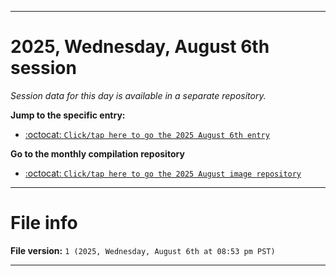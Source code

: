 
***

# 2025, Wednesday, August 6th session

_Session data for this day is available in a separate repository._

**Jump to the specific entry:**

- [:octocat: `Click/tap here to go the 2025 August 6th entry`](https://github.com/seanpm2001/SeansLifeArchive_Images_ModernSmurfsVillage_Y2025_V8/tree/SeansLifeArchive_ModernSmurfsVillage_Y2025_V8_Main-dev/2025/08_August/06/)

**Go to the monthly compilation repository**

- [:octocat: `Click/tap here to go the 2025 August image repository`](https://github.com/seanpm2001/SeansLifeArchive_Images_ModernSmurfsVillage_Y2025_V8/)

***

# File info

**File version:** `1 (2025, Wednesday, August 6th at 08:53 pm PST)`

***
